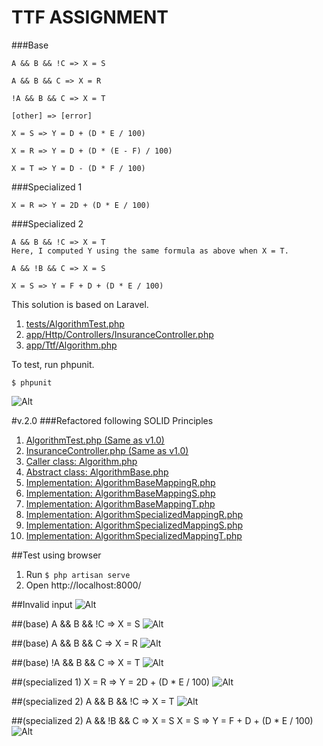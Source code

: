 # TTF ASSIGNMENT

###Base
```$xslt
A && B && !C => X = S

A && B && C => X = R

!A && B && C => X = T

[other] => [error]

X = S => Y = D + (D * E / 100)

X = R => Y = D + (D * (E - F) / 100)

X = T => Y = D - (D * F / 100)
```

###Specialized 1
```$xslt
X = R => Y = 2D + (D * E / 100)
```

###Specialized 2
```$xslt
A && B && !C => X = T
Here, I computed Y using the same formula as above when X = T.

A && !B && C => X = S

X = S => Y = F + D + (D * E / 100)
```

This solution is based on Laravel.

1. [tests/AlgorithmTest.php](https://github.com/rusbal/tidtilforsikring/blob/master/tests/AlgorithmTest.php "AlgorithmTest.php")
2. [app/Http/Controllers/InsuranceController.php](https://github.com/rusbal/tidtilforsikring/blob/master/app/Http/Controllers/InsuranceController.php "InsuranceController.php")
3. [app/Ttf/Algorithm.php](https://github.com/rusbal/tidtilforsikring/blob/master/app/Ttf/Algorithm.php "Algorithm.php")

To test, run phpunit.
```$xslt
$ phpunit
```
![Alt](https://github.com/rusbal/tidtilforsikring/blob/master/Screen%20Shot%202016-12-21%20at%2012.16.03%20AM.png?raw=true "Test result")

#v.2.0
###Refactored following SOLID Principles

1. [AlgorithmTest.php (Same as v1.0)](https://github.com/rusbal/tidtilforsikring/blob/master/tests/AlgorithmTest.php "tests/AlgorithmTest.php")
2. [InsuranceController.php (Same as v1.0)](https://github.com/rusbal/tidtilforsikring/blob/master/app/Http/Controllers/InsuranceController.php "app/Http/Controllers/InsuranceController.php")
3. [Caller class: Algorithm.php](https://github.com/rusbal/tidtilforsikring/blob/master/app/Ttf/Algorithm.php "app/Ttf/Algorithm.php")
4. [Abstract class: AlgorithmBase.php](https://github.com/rusbal/tidtilforsikring/blob/master/app/Ttf/AlgorithmBase.php "app/Ttf/AlgorithmBase.php")
5. [Implementation: AlgorithmBaseMappingR.php](https://github.com/rusbal/tidtilforsikring/blob/master/app/Ttf/AlgorithmBaseMappingR.php "app/Ttf/AlgorithmBaseMappingR.php")
6. [Implementation: AlgorithmBaseMappingS.php](https://github.com/rusbal/tidtilforsikring/blob/master/app/Ttf/AlgorithmBaseMappingS.php "app/Ttf/AlgorithmBaseMappingS.php")
7. [Implementation: AlgorithmBaseMappingT.php](https://github.com/rusbal/tidtilforsikring/blob/master/app/Ttf/AlgorithmBaseMappingT.php "app/Ttf/AlgorithmBaseMappingT.php")
8. [Implementation: AlgorithmSpecializedMappingR.php](https://github.com/rusbal/tidtilforsikring/blob/master/app/Ttf/AlgorithmSpecializedMappingR.php "app/Ttf/AlgorithmSpecializedMappingR.php")
9. [Implementation: AlgorithmSpecializedMappingS.php](https://github.com/rusbal/tidtilforsikring/blob/master/app/Ttf/AlgorithmSpecializedMappingS.php "app/Ttf/AlgorithmSpecializedMappingS.php")
10. [Implementation: AlgorithmSpecializedMappingT.php](https://github.com/rusbal/tidtilforsikring/blob/master/app/Ttf/AlgorithmSpecializedMappingT.php "app/Ttf/AlgorithmSpecializedMappingT.php")

##Test using browser
1. Run ```$ php artisan serve```
2. Open http://localhost:8000/

##Invalid input
![Alt](https://github.com/rusbal/tidtilforsikring/blob/master/TTF-Invalid.png?raw=true "Test result")

##(base) A && B && !C => X = S
![Alt](https://github.com/rusbal/tidtilforsikring/blob/master/TTF-Base-S.png?raw=true "Test result")

##(base) A && B && C => X = R
![Alt](https://github.com/rusbal/tidtilforsikring/blob/master/TTF-Base-R.png?raw=true "Test result")

##(base) !A && B && C => X = T
![Alt](https://github.com/rusbal/tidtilforsikring/blob/master/TTF-Base-T.png?raw=true "Test result")

##(specialized 1) X = R => Y = 2D + (D * E / 100)
![Alt](https://github.com/rusbal/tidtilforsikring/blob/master/TTF-Specialized-R.png?raw=true "Test result")

##(specialized 2) A && B && !C => X = T
![Alt](https://github.com/rusbal/tidtilforsikring/blob/master/TTF-Specialized-T.png?raw=true "Test result")

##(specialized 2) A && !B && C => X = S
X = S => Y = F + D + (D * E / 100)
![Alt](https://github.com/rusbal/tidtilforsikring/blob/master/TTF-Specialized-S.png?raw=true "Test result")
